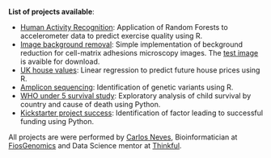 **List of projects available**:

  * [Human Activity Recognition](Activity_Recognition.pdf): Application of Random Forests to accelerometer data to predict exercise quality using R.
  * [Image background removal](https://cn3ves.shinyapps.io/ShinyFilter/): Simple implementation of beckground reduction for  cell-matrix adhesions microscopy images. The [test image](https://github.com/CN3ves/DataProjects/raw/master/docs/Microscopy_test.tif) is avaible for download.
  * [UK house values](Machine%20Learning%20Exercise.pdf): Linear regression to predict future house prices using R.
  * [Amplicon sequencing](Amplicon_sequecing.pdf): Identification of genetic variants using R.
  * [WHO under 5 survival study](AnalyticalReport_WHO.html): Exploratory analysis of child survival by country and cause of death using Python.
  * [Kickstarter project success](NarrativeAnalytics_Kickstarter.html): Identification of factor leading to successful funding using Python.  
     
       
         
           
             
             
All projects are were performed by [Carlos Neves](https://www.linkedin.com/in/carlos-neves-7b6a11b5/), Bioinformatician at [FiosGenomics](https://www.fiosgenomics.com/) and Data Science mentor at [Thinkful](https://www.thinkful.com/).

